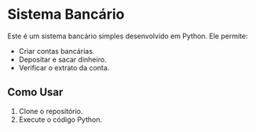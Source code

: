 # Sistema Bancário

Este é um sistema bancário simples desenvolvido em Python. Ele permite:
- Criar contas bancárias.
- Depositar e sacar dinheiro.
- Verificar o extrato da conta.

## Como Usar
1. Clone o repositório.
2. Execute o código Python.
